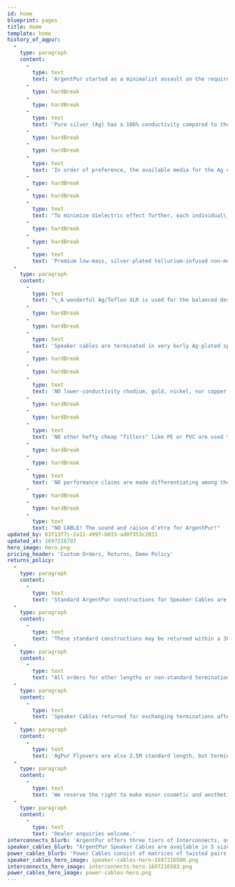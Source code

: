 ```yaml
---
id: home
blueprint: pages
title: Home
template: home
history_of_agpur:
  -
    type: paragraph
    content:
      -
        type: text
        text: 'ArgentPur started as a minimalist assault on the requirements of audio signal transmission.'
      -
        type: hardBreak
      -
        type: hardBreak
      -
        type: text
        text: 'Pure silver (Ag) has a 106% conductivity compared to the maximum theoretical transmission of copper at a technically defined 100%. So even umpteen-nines Cu can''t remotely approach pure silver. The market is flooded with silver plated copper conductors. To many, these have compromised qualities that limit top octave clarity, coherence, and may lead some to describe them as "bright," "etched," or having "glare". Pure silver has no such compromises, and indeed has NO SOUND of its own.'
      -
        type: hardBreak
      -
        type: hardBreak
      -
        type: text
        text: 'In order of preference, the available media for the Ag conductors to rest within are: a vacuum (rather impractical), air, and then the low dielectric effect insulative barriers when necessary. The best of these are arguably the fluorocarbons.'
      -
        type: hardBreak
      -
        type: hardBreak
      -
        type: text
        text: "To minimize dielectric effect further, each individual\_ Ag strand used in ArgentPur is manually threaded through its own fluorocarbon tube that is 5-10x larger so that contact between the Ag conductor strand and its protective carrier is dramatically reduced by this roomy air space. Capacitance and inductance are thus minimized, with the benefit of no \"signal-hopping\" destructive interference across the frequency spectra. (See Core Technologies below.)"
      -
        type: hardBreak
      -
        type: hardBreak
      -
        type: text
        text: 'Premium low-mass, silver-plated tellurium-infused non-metallic RCAs are used for the single-ended designs. WBT0152AG locking RCAs are available for Pro or studio use at no extra cost.'
  -
    type: paragraph
    content:
      -
        type: text
        text: "\_A wonderful Ag/Teflon XLR is used for the balanced designs. Neutrik silver-plated locking connectors are also available for Pro or studio use, again, at no extra cost."
      -
        type: hardBreak
      -
        type: hardBreak
      -
        type: text
        text: 'Speaker cables are terminated in very burly Ag-plated spades and Ag-plated banana plugs for complete continuity of Ag conductivity.'
      -
        type: hardBreak
      -
        type: hardBreak
      -
        type: text
        text: 'NO lower-conductivity rhodium, gold, nickel, nor copper surfaces are in the signal paths! Only 105.9995% transmission pure Ag!'
      -
        type: hardBreak
      -
        type: hardBreak
      -
        type: text
        text: 'NO other hefty cheap "fillers" like PE or PVC are used to add unnecessary weight nor girth in marketing ruses to enhance gravitas. Pure Ag cascading through air-filled Teflon to Ag-tipped connectors!'
      -
        type: hardBreak
      -
        type: hardBreak
      -
        type: text
        text: 'NO performance claims are made differentiating among the AgPur Speaker Cable iterations, as load sensitivity and length requirements should guide Ag AWG mass selection among the four models. How refreshing!'
      -
        type: hardBreak
      -
        type: hardBreak
      -
        type: text
        text: "NO CABLE! The sound and raison d'etre for ArgentPur!"
updated_by: 63f13f7c-2a11-499f-b033-ad0f353c2031
updated_at: 1697216787
hero_image: hero.png
pricing_header: 'Custom Orders, Returns, Demo Policy'
returns_policy:
  -
    type: paragraph
    content:
      -
        type: text
        text: 'Standard ArgentPur constructions for Speaker Cables are 2.5M length, terminated with premium bananas AND spades. Standard Interconnects are 1M length.'
  -
    type: paragraph
    content:
      -
        type: text
        text: 'These standard constructions may be returned within a 30 day demo period for full refund less shipping costs.'
  -
    type: paragraph
    content:
      -
        type: text
        text: "All orders for other lengths or non-standard terminations (all bananas or all spades, or others' connectors, for example), are considered custom-made orders, so are not refundable."
  -
    type: paragraph
    content:
      -
        type: text
        text: 'Speaker Cables returned for exchanging terminations after delivery will incur a modest charge for new connectors and remanufacturing labor.'
  -
    type: paragraph
    content:
      -
        type: text
        text: 'AgPur Flyovers are also 2.5M standard length, but terminated with all bananas. Standard constructions may be exchanged for full credit toward AgPur Speaker Cables within one year! Custom lengths and terminations are not returnable.'
  -
    type: paragraph
    content:
      -
        type: text
        text: 'We reserve the right to make minor cosmetic and aesthetic changes on the fly without notice. However, any technological changes will always be announced. Enjoy the music!'
  -
    type: paragraph
    content:
      -
        type: text
        text: 'Dealer enquiries welcome.'
interconnects_blurb: 'ArgentPur offers three tiers of Interconnects, available both single ended (RCA) and balanced (XLR).'
speaker_cables_blurb: "ArgentPur Speaker Cables are available in 5 sizes according to current capacity. Choose among the gauges to match your loudspeakers' sensitivity and length requirements."
power_cables_blurb: 'Power Cables consist of matrices of twisted pairs of solid pure Ag strands individually threaded through their own air-cushioned fluorocarbon tubes... just as all AgPur products. Stock sizes are 1.5M, terminated with Viborg 503S Ag plug. Experience suggests that an all-AgPur power cord family preserves utmost transparency.'
speaker_cables_hero_image: speaker-cables-hero-1697216580.png
interconnects_hero_image: interconnects-hero-1697216583.png
power_cables_hero_image: power-cables-hero.png
---
```

